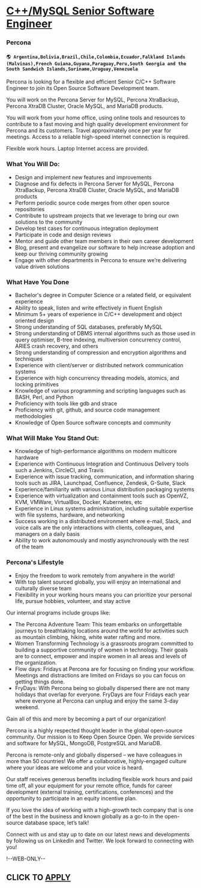 # [C++/MySQL Senior Software Engineer](https://www.remotewlb.com/apply/c-mysql-senior-software-engineer-76266)  
### Percona  
#### `🌎 Argentina,Bolivia,Brazil,Chile,Colombia,Ecuador,Falkland Islands (Malvinas),French Guiana,Guyana,Paraguay,Peru,South Georgia and the South Sandwich Islands,Suriname,Uruguay,Venezuela`  

Percona is looking for a flexible and efficient Senior C/C++ Software Engineer to join its Open Source Software Development team.

You will work on the Percona Server for MySQL, Percona XtraBackup, Percona XtraDB Cluster, Oracle MySQL, and MariaDB products.

You will work from your home office, using online tools and resources to contribute to a fast moving and high quality development environment for Percona and its customers. Travel approximately once per year for meetings. Access to a reliable high-speed internet connection is required.

Flexible work hours. Laptop Internet access are provided.

### What You Will Do:

  * Design and implement new features and improvements
  * Diagnose and fix defects in Percona Server for MySQL, Percona XtraBackup, Percona XtraDB Cluster, Oracle MySQL, and MariaDB products
  * Perform periodic source code merges from other open source repositories
  * Contribute to upstream projects that we leverage to bring our own solutions to the community
  * Develop test cases for continuous integration deployment
  * Participate in code and design reviews
  * Mentor and guide other team members in their own career development
  * Blog, present and evangelize our software to help increase adoption and keep our thriving community growing
  * Engage with other departments in Percona to ensure we’re delivering value driven solutions

### What Have You Done

  * Bachelor's degree in Computer Science or a related field, or equivalent experience
  * Ability to speak, listen and write effectively in fluent English
  * Minimum 5+ years of experience in C/C++ development and object oriented design
  * Strong understanding of SQL databases, preferably MySQL
  * Strong understanding of DBMS internal algorithms such as those used in query optimiser, B-tree indexing, multiversion concurrency control, ARIES crash recovery, and others
  * Strong understanding of compression and encryption algorithms and techniques
  * Experience with client/server or distributed network communication systems
  * Experience with high concurrency threading models, atomics, and locking primitives
  * Knowledge of various programming and scripting languages such as BASH, Perl, and Python
  * Proficiency with tools like gdb and strace
  * Proficiency with git, github, and source code management methodologies
  * Knowledge of Open Source software concepts and community

### What Will Make You Stand Out:

  * Knowledge of high-performance algorithms on modern multicore hardware
  * Experience with Continuous Integration and Continuous Delivery tools such a Jenkins, CircleCI, and Travis
  * Experience with issue tracking, communication, and information sharing tools such as JIRA, Launchpad, Confluence, Zendesk, G-Suite, Slack
  * Experience/familiarity with various Linux distribution packaging systems
  * Experience with virtualization and containment tools such as OpenVZ, KVM, VMWare, VirtualBox, Docker, Kubernetes, etc
  * Experience in Linux systems administration, including suitable expertise with file systems, hardware, and networking
  * Success working in a distributed environment where e-mail, Slack, and voice calls are the only interactions with clients, colleagues, and managers on a daily basis
  * Ability to work autonomously and mostly asynchronously with the rest of the team

### Percona's Lifestyle

  * Enjoy the freedom to work remotely from anywhere in the world!
  * With top talent sourced globally, you will enjoy an international and culturally diverse team
  * Flexibility in your working hours means you can prioritize your personal life, pursue hobbies, volunteer, and stay active

Our internal programs include groups like:

  * The Percona Adventure Team: This team embarks on unforgettable journeys to breathtaking locations around the world for activities such as mountain climbing, hiking, white water rafting and more. 
  * Women Transforming Technology is a grassroots program committed to building a supportive community of women in technology. Their goals are to connect, empower and inspire women in all areas and levels of the organization.
  * Flow days: Fridays at Percona are for focusing on finding your workflow. Meetings and distractions are limited on Fridays so you can focus on getting things done.
  * FryDays: With Percona being so globally dispersed there are not many holidays that overlap for everyone. FryDays are four Fridays each year where everyone at Percona can unplug and enjoy the same 3-day weekend.

Gain all of this and more by becoming a part of our organization!

Percona is a highly respected thought leader in the global open-source community. Our mission is to Keep Open Source Open. We provide services and software for MySQL, MongoDB, PostgreSQL and MariaDB.

Percona is remote-only and globally dispersed – we have colleagues in more than 50 countries! We offer a collaborative, highly-engaged culture where your ideas are welcome and your voice is heard.

Our staff receives generous benefits including flexible work hours and paid time off, all your equipment for your remote office, funds for career development (external training, certifications, conferences) and the opportunity to participate in an equity incentive plan.

If you love the idea of working with a high-growth tech company that is one of the best in the business and known globally as a go-to in the open-source database space, let’s talk!

Connect with us and stay up to date on our latest news and developments by following us on LinkedIn and Twitter. We look forward to connecting with you!

!--WEB-ONLY--

  
## CLICK TO [APPLY](https://www.remotewlb.com/apply/c-mysql-senior-software-engineer-76266)

